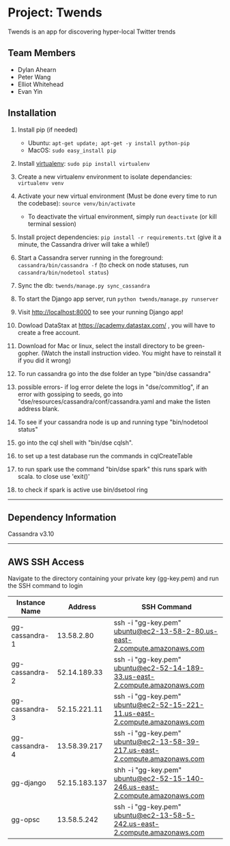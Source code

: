 # Project: Twends
Twends is an app for discovering hyper-local Twitter trends


## Team Members
* Dylan Ahearn
* Peter Wang
* Elliot Whitehead
* Evan Yin

## Installation
1. Install pip (if needed)
    * Ubuntu: `apt-get update; apt-get -y install python-pip`
    * MacOS: `sudo easy_install pip`
2. Install [virtualenv](https://virtualenv.pypa.io/en/stable/): `sudo pip install virtualenv`
3. Create a new virtualenv environment to isolate dependancies: `virtualenv venv`
4. Activate your new virtual environment (Must be done every time to run the codebase): `source venv/bin/activate`
    * To deactivate the virtual environment, simply run `deactivate` (or kill terminal session)
5. Install project dependencies: `pip install -r requirements.txt` (give it a minute, the Cassandra driver will take a while!)
6. Start a Cassandra server running in the foreground: `cassandra/bin/cassandra -f` (to check on node statuses, run `cassandra/bin/nodetool status`)
7. Sync the db: `twends/manage.py sync_cassandra`
8. To start the Django app server, run `python twends/manage.py runserver`
9. Visit [http://localhost:8000](https://goo.gl/H8y9c7) to see your running Django app!

10. Dowload DataStax at https://academy.datastax.com/ , you will have to create a free account.
11. Download for Mac or linux, select the install directory to be green-gopher. (Watch the install instruction video. You might have to reinstall it if you did it wrong)
12. To run cassandra go into the dse folder an type "bin/dse cassandra"
13. possible errors- if log error delete the logs in "dse/commitlog", if an error with gossiping to seeds, go into "dse/resources/cassandra/conf/cassandra.yaml and make the listen address blank.
14. To see if your cassandra node is up and running type "bin/nodetool status"
15. go into the cql shell with "bin/dse cqlsh".
16. to set up a test database run the commands in cqlCreateTable 
17. to run spark use the command "bin/dse spark" this runs spark with scala. to close use 'exit()'
18. to check if spark is active use bin/dsetool ring
---
## Dependency Information
Cassandra v3.10

---
## AWS SSH Access

Navigate to the directory containing your private key (gg-key.pem) and run the SSH command to login

|Instance Name 	|Address 	|SSH Command					|
|--------------	|---------------|-------------------------------------------------------------------------------|
|gg-cassandra-1	|13.58.2.80	|ssh -i "gg-key.pem" ubuntu@ec2-13-58-2-80.us-east-2.compute.amazonaws.com	|
|gg-cassandra-2	|52.14.189.33	|ssh -i "gg-key.pem" ubuntu@ec2-52-14-189-33.us-east-2.compute.amazonaws.com	|
|gg-cassandra-3	|52.15.221.11	|ssh -i "gg-key.pem" ubuntu@ec2-52-15-221-11.us-east-2.compute.amazonaws.com	|
|gg-cassandra-4	|13.58.39.217	|ssh -i "gg-key.pem" ubuntu@ec2-13-58-39-217.us-east-2.compute.amazonaws.com	|
|gg-django	|52.15.183.137	|shh -i "gg-key.pem" ubuntu@ec2-52-15-140-246.us-east-2.compute.amazonaws.com	|
|gg-opsc	|13.58.5.242	|ssh -i "gg-key.pem" ubuntu@ec2-13-58-5-242.us-east-2.compute.amazonaws.com	|
